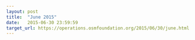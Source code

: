 ```yaml
---
layout: post
title:  "June 2015"
date:   2015-06-30 23:59:59
target_url: https://operations.osmfoundation.org/2015/06/30/june.html
---
```

